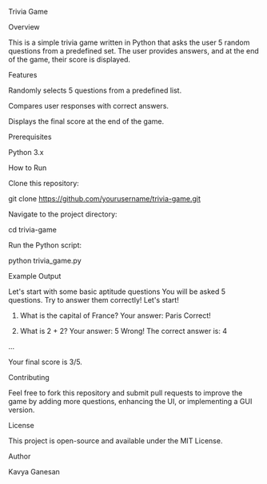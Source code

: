Trivia Game

Overview

This is a simple trivia game written in Python that asks the user 5 random questions from a predefined set. The user provides answers, and at the end of the game, their score is displayed.

Features

Randomly selects 5 questions from a predefined list.

Compares user responses with correct answers.

Displays the final score at the end of the game.

Prerequisites

Python 3.x

How to Run

Clone this repository:

git clone https://github.com/yourusername/trivia-game.git

Navigate to the project directory:

cd trivia-game

Run the Python script:

python trivia_game.py

Example Output

Let's start with some basic aptitude questions
You will be asked 5 questions. Try to answer them correctly!
Let's start!

1. What is the capital of France?
Your answer: Paris
Correct!

2. What is 2 + 2?
Your answer: 5
Wrong! The correct answer is: 4

...

Your final score is 3/5.

Contributing

Feel free to fork this repository and submit pull requests to improve the game by adding more questions, enhancing the UI, or implementing a GUI version.

License

This project is open-source and available under the MIT License.

Author

Kavya Ganesan

